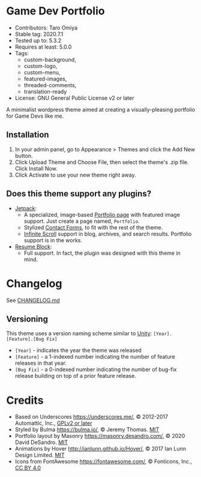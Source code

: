 Game Dev Portfolio
===

- Contributors: Taro Omiya
- Stable tag: 2020.7.1
- Tested up to: 5.3.2
- Requires at least: 5.0.0
- Tags:
	- custom-background,
	- custom-logo,
	- custom-menu,
	- featured-images,
	- threaded-comments,
	- translation-ready
- License: GNU General Public License v2 or later

A minimalist wordpress theme aimed at creating a visually-pleasing portfolio for Game Devs like me.

Installation
---

1. In your admin panel, go to Appearance > Themes and click the Add New button.
2. Click Upload Theme and Choose File, then select the theme's .zip file. Click Install Now.
3. Click Activate to use your new theme right away.

Does this theme support any plugins?
---

- [Jetpack](https://jetpack.com/):
    - A specialized, image-based [Portfolio page](https://jetpack.com/support/custom-content-types/) with featured image support.  Just create a page named, `Portfolio`.
    - Stylized [Contact Forms](https://jetpack.com/support/jetpack-blocks/form-block/), to fit with the rest of the theme.
    - [Infinite Scroll](https://jetpack.com/features/design/infinite-scroll/) support in blog, archives, and search results.  Portfolio support is in the works.
- [Resume Block](https://github.com/japtar10101/resume-block):
    - Full support. In fact, the plugin was designed with this theme in mind.

Changelog
===

See [CHANGELOG.md](/CHANGELOG.md)

Versioning
---

This theme uses a version naming scheme similar to [Unity](https://unity.com/): `[Year].[Feature].[Bug Fix]`

- `[Year]` - indicates the year the theme was released
- `[Feature]` - a 1-indexed number indicating the number of feature releases in that year.
- `[Bug Fix]` - a 0-indexed number indicating the number of bug-fix release building on top of a prior feature release.

Credits
===

* Based on Underscores https://underscores.me/, © 2012-2017 Automattic, Inc., [GPLv2 or later](https://www.gnu.org/licenses/gpl-2.0.html)
* Styled by Bulma https://bulma.io/, © Jeremy Thomas. [MIT](https://opensource.org/licenses/mit-license.php)
* Portfolio layout by Masonry https://masonry.desandro.com/, © 2020 David DeSandro. [MIT](https://opensource.org/licenses/mit-license.php)
* Animations by Hover http://ianlunn.github.io/Hover/, © 2017 Ian Lunn Design Limited. [MIT](https://opensource.org/licenses/mit-license.php)
* Icons from FontAwesome https://fontawesome.com/, © Fonticons, Inc., [CC BY 4.0](https://creativecommons.org/licenses/by/4.0/)
